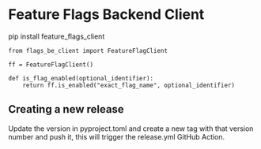 # Feature Flags Backend Client

pip install feature_flags_client

```
from flags_be_client import FeatureFlagClient

ff = FeatureFlagClient()

def is_flag_enabled(optional_identifier):
    return ff.is_enabled("exact_flag_name", optional_identifier)
```

## Creating a new release

Update the version in pyproject.toml and create a new tag with that version number and push it,
this will trigger the release.yml GitHub Action.